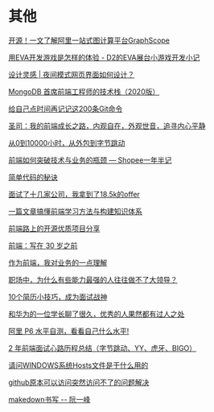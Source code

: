 # 其他

[开源！一文了解阿里一站式图计算平台GraphScope](https://mp.weixin.qq.com/s?__biz=MzIzOTU0NTQ0MA==&mid=2247501458&idx=1&sn=22bf5523ec0c03c9cc1f9627f6f2aac2&chksm=e92afb9dde5d728b8235446141e4ab95301622c71c9e43746ad0aab7eeae78d97841922c8ac7&scene=126&sessionid=1608266060&key=b32b778d3cd3c4263e207ec8ab9d2b18e46056f49ae1646b205d10e56ebf2412c2bcd6e069913e349ee26441cbd958593d118c09b9d6a7284b4e4745374386e8fe65ec01f0dc84d780b0110d79ad6b6fe367016ddf63463af9bd64b77280f1869a8fbc8df09c179907ead4e648c367dfc3568c165663fa790d33e45952531b23&ascene=1&uin=Mzc2MjkyMjk0MQ%3D%3D&devicetype=Windows+10+x64&version=6300002f&lang=zh_CN&exportkey=Ayd4WST%2FMHD8Trg5HP7iPnw%3D&pass_ticket=DwgVNSSUlPdP0Oz%2FhiWdUHhMDl%2Fbr1k%2BKUVWM5PaLxPRpZq47fp88jOXm5t8m7mm&wx_header=0)

[用EVA开发游戏是怎样的体验 - D2的EVA展台小游戏开发小记](https://mp.weixin.qq.com/s?__biz=MzI5NjM5NDQxMg==&mid=2247488351&idx=1&sn=5a90de7572f32f2e93a5459d16742c3b&chksm=ec44589cdb33d18a6ca6e59c00e95162889e5c8f13774e71f4589487388d0940a1a9329b3fc1&scene=126&sessionid=1608266091&key=3712d248eda753bf2fd3954f166ee08ca2708f40a2d61b780eaf627ed9d6aaa270a61d5c9c16e2a34187cf425a4c6fc9d3806ebbc1eb44cc46ae7c14d934befe34a16ef11c4dcbe9d191b1910355fa7d31ba74d02f46dc2918bd2140a06be7422ca82cb5732314e6b7a60ec85aae6b629dbc8fd6f82f9d0d5656361f5adbbd17&ascene=1&uin=Mzc2MjkyMjk0MQ%3D%3D&devicetype=Windows+10+x64&version=6300002f&lang=zh_CN&exportkey=A2sp8MAnMdmf7lLIyfBY%2BDQ%3D&pass_ticket=DwgVNSSUlPdP0Oz%2FhiWdUHhMDl%2Fbr1k%2BKUVWM5PaLxPRpZq47fp88jOXm5t8m7mm&wx_header=0)

[设计灵感 | 夜间模式网页界面如何设计？](https://mp.weixin.qq.com/s?__biz=MzAxODE2MjM1MA==&mid=2651564638&idx=3&sn=b4962c6267602035c546e7e95f7d63af&chksm=80257d9fb752f489a01108de350903b2152d9c39ef95b1d5bb8f112391fe7888bc05c98e1b2a&scene=126&sessionid=1608264354&key=3712d248eda753bf190b2e382477326019862057d25bf68ccb0bfa653b672036868bfdbc6cf3313970364e6a277413b89a00ae8675cf08d0ad97e85a0dfac1db9911d30c500d3b0dafb19e2938c6a9df546ea8e8f545629836cf7b502673ba50919541d2a5b38e545dd0837618eb9e459bfbdc16529b6c1142cc169fe7ab78b8&ascene=1&uin=Mzc2MjkyMjk0MQ%3D%3D&devicetype=Windows+10+x64&version=6300002f&lang=zh_CN&exportkey=AwMdG85fqhRzLowKzZJiSVA%3D&pass_ticket=DwgVNSSUlPdP0Oz%2FhiWdUHhMDl%2Fbr1k%2BKUVWM5PaLxPRpZq47fp88jOXm5t8m7mm&wx_header=0)

[MongoDB 首席前端工程师的技术栈（2020版）](https://mp.weixin.qq.com/s?__biz=MzAxODE2MjM1MA==&mid=2651564638&idx=1&sn=a5881543ceee0f5a434b6dae4ce9b81e&chksm=80257d9fb752f48994f3cdfd97e7c3767f14ec526cd9036f2a4c9e3062f4cf2b21002d6a25ac&scene=126&sessionid=1608264354&key=e5a6f4840bcd614c58325559fb000273a619e8123658df64e6a9ed531d9dca9744f6451ab8728ccac64ee6f79d4c9d55a49316087ad85ef3fe93adfdb57db4365ff7d9e80e497e6cf840a472b0ff2ecf39e2c7c0de19d5371f55dc3f3b0a876dba313074300e753f7d949a6d8f3bb85a9ec8b82714d8f4c5df1d16387e647376&ascene=1&uin=Mzc2MjkyMjk0MQ%3D%3D&devicetype=Windows+10+x64&version=6300002f&lang=zh_CN&exportkey=A2DEenpX1tjJgUjr1bRgOUA%3D&pass_ticket=DwgVNSSUlPdP0Oz%2FhiWdUHhMDl%2Fbr1k%2BKUVWM5PaLxPRpZq47fp88jOXm5t8m7mm&wx_header=0)

[给自己点时间再记记这200条Git命令](https://mp.weixin.qq.com/s?__biz=MzA4Nzg0MDM5Nw==&mid=2247489504&idx=2&sn=e0165a16fd959ec8c0d95b0dd5d0c173&chksm=90321402a7459d144f84131ac6225b84e357e34f93eaf222df8394f73eec6fa72ebd7396aa5a&scene=126&sessionid=1608191188&key=3712d248eda753bfe2d75562613d928c55d11d78488c0b412a5e15dd2f6fbaa7b1bf29042ff485e5a3c60c672fd5fe3bcbfd733a5a295129ff182dc385a39ebd175e8761cabd867e7899c657dcdcb12509d130153ab0b35e8379e8ae7da1f5f80dbc9f05379e5d8b78a7ae4f90f5f849028117818a7ae7837da86198d6a5a881&ascene=1&uin=Mzc2MjkyMjk0MQ%3D%3D&devicetype=Windows+10+x64&version=62090529&lang=zh_CN&exportkey=AzyormDWh0S0RyWaDLOx%2BxU%3D&pass_ticket=sU5YMpGD3HAtizhOOKwhBidWxja5%2FiXWfFY8%2FxXhyFFjWwFHbCOMrAyC2wluKMlW&wx_header=0)

[圣司：我的前端成长之路，内观自在，外观世音，追寻内心平静](https://mp.weixin.qq.com/s?__biz=MzU2MzM2NzU0NA==&mid=2247488682&idx=1&sn=70fcd525c558410639a059787942125b&chksm=fc5a0fbdcb2d86ab0ab272e7ce38c8cc211a2c2c7137fa5c68d0eed500d1016c12964a45ad43&mpshare=1&scene=24&srcid=11259TnZ4dDyGMfol5dgq1Fe&sharer_sharetime=1606785889680&sharer_shareid=18af4598a510ab1911de864d55f65d3a&key=e5a6f4840bcd614ce70faaf69966c1f8bc8eee5b4dd4221f7feb2617a0de0a0ee02b02137b2608dda2923a67c5546c0c488d368dd4eef81a221439da232e67db2d87055aa9b92b858c8388b71c65f21faddc54f5e8001b12ca770bfd22eae6850e3d79f6d006a5bbb130aa7c2765711b0203dce8281339e5b452e2287530f0e4&ascene=14&uin=Mzc2MjkyMjk0MQ%3D%3D&devicetype=Windows+10+x64&version=62090529&lang=zh_CN&exportkey=A9C0mWj2VoB9U%2FmcqyaTblA%3D&pass_ticket=sU5YMpGD3HAtizhOOKwhBidWxja5%2FiXWfFY8%2FxXhyFFjWwFHbCOMrAyC2wluKMlW&wx_header=0)

[从0到10000小时，从外包到字节跳动](https://mp.weixin.qq.com/s?__biz=MzUzNjk5MTE1OQ==&mid=2247491375&idx=1&sn=423ab44826848f63f9d75866d4e0576f&chksm=faec9bf7cd9b12e18c7a220d2d7fdf80ea4a62cbadca39dd56fc2c4cd9a558b3824165c1aa19&mpshare=1&scene=24&srcid=1117gsJ3uMS7jI4hxRS2Xxim&sharer_sharetime=1605627030070&sharer_shareid=18af4598a510ab1911de864d55f65d3a&key=ea7446b001317384221b160fdd94f8c2dbf9841d2a25aa7f15a9ef20bfca952ab33c21fe1a4d92a65c82ca063d42aad2490ea5c53c47e3102ad4f622ad866c8e45b5ba4c0409d34a37e15c3211d8ffb60b6b5f5452cecf7a16000adab1d11bd244dcadcd54bd197aa303dbb79e5a7db2e330123e5b5b3b1bcf544945383465ba&ascene=14&uin=Mzc2MjkyMjk0MQ%3D%3D&devicetype=Windows+10+x64&version=62090529&lang=zh_CN&exportkey=A%2Fgr0bNdz3T%2FWKj%2BmNSPy44%3D&pass_ticket=sU5YMpGD3HAtizhOOKwhBidWxja5%2FiXWfFY8%2FxXhyFFjWwFHbCOMrAyC2wluKMlW&wx_header=0)

[前端如何突破技术与业务的瓶颈 — Shopee一年半记](https://mp.weixin.qq.com/s?__biz=MzIzOTkwMjM0OQ==&mid=2247485750&idx=2&sn=bb22df269c1c7076b480ebf3a9d86240&chksm=e92242d4de55cbc2efce7afc442ca3dcdcfe4c91ecb065684fc9fc9e74cc8d1de2315b451c1e&mpshare=1&scene=24&srcid=1111xmA62lmP8hihc9aeR0GH&sharer_sharetime=1605070939036&sharer_shareid=18af4598a510ab1911de864d55f65d3a&key=b32b778d3cd3c4260b2d18271336c85ff13853f8c8a9620795f7d0f3d2fd7bca3a58c01dffb222bd209c475173625c2b6537f4340a608ff61e4b6aeb7c738047b1c814e02e672d8185de15058bf54dbfa306e77f804ee701213d5d44baaeebfeb383c023a1dcd41e9fba7fd6a348ae660ae752ebbdf54b2db7bb63055c547739&ascene=14&uin=Mzc2MjkyMjk0MQ%3D%3D&devicetype=Windows+10+x64&version=62090529&lang=zh_CN&exportkey=A7dRa01YlbytB8e7W%2BBtt84%3D&pass_ticket=sU5YMpGD3HAtizhOOKwhBidWxja5%2FiXWfFY8%2FxXhyFFjWwFHbCOMrAyC2wluKMlW&wx_header=0)

[简单代码的秘诀](https://mp.weixin.qq.com/s?__biz=MzA5NTcxOTcyMg==&mid=2247489683&idx=1&sn=94ee7ffb33f17859af2d49605a47edd3&chksm=90ba40d6a7cdc9c06af9152de07741d2b115edf5b4183dab6c095198fd24461708f806908f97&mpshare=1&scene=24&srcid=1103LUHK2QWNwt8xYiLuy7pr&sharer_sharetime=1604454352598&sharer_shareid=18af4598a510ab1911de864d55f65d3a&key=e5a6f4840bcd614c457905404a9043b760d7e9836dca165b72d8d368a8987e1e7d7d8b07c22da073a18b6136a09ba9a5bccf61a24107b29c4f3499ded0f25f8f66a14db6398c759baf86e05968ace3ffe66f038acbe15231279e965775e0d96d876f0a1ebd828a948b2ee58f1dd036349626cf4d3da084cc4c4a91518a058a2b&ascene=14&uin=Mzc2MjkyMjk0MQ%3D%3D&devicetype=Windows+10+x64&version=62090529&lang=zh_CN&exportkey=A%2BzUnN8BA3q1CDiCORyMAPI%3D&pass_ticket=sU5YMpGD3HAtizhOOKwhBidWxja5%2FiXWfFY8%2FxXhyFFjWwFHbCOMrAyC2wluKMlW&wx_header=0)

[面试了十几家公司，我拿到了18.5k的offer](https://mp.weixin.qq.com/s?__biz=MzI3NDczNzU0OQ==&mid=2247488596&idx=1&sn=67a9f34062d8f7a1233216c8d7ec31eb&chksm=eb0e24b6dc79ada078774ed82ac3641fc6a20f677b2182b3148b8b9bb09917364abbf5d02440&mpshare=1&scene=24&srcid=1103GLhTOVEb97LYkNAkm2pR&sharer_sharetime=1604378138199&sharer_shareid=18af4598a510ab1911de864d55f65d3a&key=22e54b3cf07911aa639213afaf9a35dccd572f769284b3de972e1c9b947b27370ceb739c6de6c50c3099662518fd43f756871a261f099d63a15a316c3fd297bc88d92e9f75b305cbf1d87f218d49f696d485dd16fa591614e8d4334209a375133ad33e5bd55b8fa8e79036feb324251eb67e3dc1c5eddef3efc12c8a7e2d19d0&ascene=14&uin=Mzc2MjkyMjk0MQ%3D%3D&devicetype=Windows+10+x64&version=62090529&lang=zh_CN&exportkey=AxTQBE%2BoTC8Fy9lOjDDt8Ks%3D&pass_ticket=sU5YMpGD3HAtizhOOKwhBidWxja5%2FiXWfFY8%2FxXhyFFjWwFHbCOMrAyC2wluKMlW&wx_header=0)

[一篇文章搞懂前端学习方法与构建知识体系](https://mp.weixin.qq.com/s?__biz=MzIyMDkwODczNw==&mid=2247490555&idx=2&sn=e750fe22e4689c43b04340ba9c19a583&chksm=97c58655a0b20f43c50040d7ed33eb07e7c43650a8040872827308dee8a48909b7c3525f402c&mpshare=1&scene=24&srcid=1015Wn9XJ8GnTdWVN4cAaf4o&sharer_sharetime=1602736562121&sharer_shareid=18af4598a510ab1911de864d55f65d3a&key=22e54b3cf07911aaa526ddb2f9a960bb0fc364546c2900bbbc435e9e2b1432401fa88486ab243153fd8f09d065e2c6e8bbbcdec40675903e47b136fc3fd55f192628af8f8c03f1fda01610ef3ad51466f381d919fdda9e21a052039132273fdedcb81ac47897d5c3bc6ceb6ac43f630628df7f4c6f23a56d6c6fc04ce7d7f43c&ascene=14&uin=Mzc2MjkyMjk0MQ%3D%3D&devicetype=Windows+10+x64&version=62090529&lang=zh_CN&exportkey=AyOOqQ8rC%2FWuRIeLc6RMQE8%3D&pass_ticket=sU5YMpGD3HAtizhOOKwhBidWxja5%2FiXWfFY8%2FxXhyFFjWwFHbCOMrAyC2wluKMlW&wx_header=0)

[前端路上的开源优质项目分享](https://mp.weixin.qq.com/s?__biz=MzU0MTU4OTU2MA==&mid=2247485148&idx=1&sn=203a7ae28ae731281389c31b9a61cf49&chksm=fb26ef8bcc51669d0186f1f9a3d1163507cca32ccfad2169ab91f1bc31a4b3182798477054ac&mpshare=1&scene=24&srcid=1012nwHfGF74WU7UfqedLbz9&sharer_sharetime=1602465071651&sharer_shareid=18af4598a510ab1911de864d55f65d3a&key=fac416e293c6ddd11bab1540652248e4b62a9475dbd26001453dfc0956c02754e81105f5dc72554b1b1b4d416427be701eaf4150c906f33d34745a669bcc047b849e2d5d382a31f2900bd8e917a41079441cdff4f7712637365b2eed0e307c32d99077dd72ec207987d10947c2119c3055e7d2514e358aee13ea83139ff2ee60&ascene=14&uin=Mzc2MjkyMjk0MQ%3D%3D&devicetype=Windows+10+x64&version=62090529&lang=zh_CN&exportkey=A%2F22rIhRPE6kle7vdpDPnz8%3D&pass_ticket=sU5YMpGD3HAtizhOOKwhBidWxja5%2FiXWfFY8%2FxXhyFFjWwFHbCOMrAyC2wluKMlW&wx_header=0)

[前端：写在 30 岁之前](https://mp.weixin.qq.com/s?__biz=MzUyNDYxNDAyMg==&mid=2247486719&idx=1&sn=a77fdffeb04a31cd095c982a1d419bdb&chksm=fa2bec16cd5c6500579471f7bdd1ef8a564ba241a37f5aa3ac0273aadfcbbde6f42e93280fbd&mpshare=1&scene=24&srcid=0930ecLofHWFgFczD89NZJNP&sharer_sharetime=1601432648054&sharer_shareid=18af4598a510ab1911de864d55f65d3a&key=7326df0a627d9fb57162aecdc27dd56e188968607e60341fa156d2f5899ddee6cde72520829a9b5ef8fe12129c92de2e51a64c8aaabff76d10bb6b628c499e34ad76b2f448fb7328ed1608fcfee526f3203b0861333b5c1c058cb66074de99917ddf55b975020e5e55916e6119156b2c1fe605290753d627b50f4f05d39334ef&ascene=14&uin=Mzc2MjkyMjk0MQ%3D%3D&devicetype=Windows+10+x64&version=62090529&lang=zh_CN&exportkey=A0oHT7LiAlrzIay93gwdoTY%3D&pass_ticket=sU5YMpGD3HAtizhOOKwhBidWxja5%2FiXWfFY8%2FxXhyFFjWwFHbCOMrAyC2wluKMlW&wx_header=0)

[作为前端，我对业务的一点理解](https://mp.weixin.qq.com/s?__biz=Mzg5ODA5NTM1Mw==&mid=2247489800&idx=2&sn=6bf4ac04ff174364d4f330aa280b7226&chksm=c066989ef7111188b5527c2bcf17419ad11683e517150814d44b425f16b64ba8f584c15f7276&mpshare=1&scene=24&srcid=0930wGajRPP643R1GfmhStFr&sharer_sharetime=1601430067915&sharer_shareid=18af4598a510ab1911de864d55f65d3a&key=e5a6f4840bcd614c09e887dd0dc0f371038ec68c59e8b22feda9ba96449e2a64b6f4e4f4b856945d23e1c5b3e65eb03cd882fdbf1aa0fcbc55fa4e6e190b2aa3f5d047ab624e829c881cee0088da3c3f67565e8203887344f7e0f0a0bebbcdfb3d547406001cc7b52c6b1c77c056e937c8088a6ff5cc7c95917404efa35bedcd&ascene=14&uin=Mzc2MjkyMjk0MQ%3D%3D&devicetype=Windows+10+x64&version=62090529&lang=zh_CN&exportkey=A6BGF0d2EJU84ZcGQI%2FAXqU%3D&pass_ticket=sU5YMpGD3HAtizhOOKwhBidWxja5%2FiXWfFY8%2FxXhyFFjWwFHbCOMrAyC2wluKMlW&wx_header=0)

[职场中，为什么有些能力最强的人往往做不了大领导？](https://mp.weixin.qq.com/s?__biz=MzIxODM1NTQ4NQ==&mid=2247488650&idx=1&sn=3ce119dac820f41555a2453dc5e0c8e5&chksm=97ea96f8a09d1fee50d4ce2ba7340f001b5c0859121a6303f548cd303948081b8646bfd1d0ad&mpshare=1&scene=24&srcid=0924C1ftIDQ1YtKByK7Xg6Np&sharer_sharetime=1600913099713&sharer_shareid=18af4598a510ab1911de864d55f65d3a&key=e5a6f4840bcd614c22c3c480a5d3d70d39c005d457143584a63c20f826b8435060e77067ad379765b84e98a3f310e674b599f83ad5598c561df459db612772bac3f6a254be40aec16022aaa3ad87bfee1728c08f13fd3cc99cee5da6f9b3a665bd2702291305b367a0031ddf7e518571abca38d7ab85cd815282e4e436dbb979&ascene=14&uin=Mzc2MjkyMjk0MQ%3D%3D&devicetype=Windows+10+x64&version=62090529&lang=zh_CN&exportkey=AxajsuFVPAvGEmWoR8TFljE%3D&pass_ticket=sU5YMpGD3HAtizhOOKwhBidWxja5%2FiXWfFY8%2FxXhyFFjWwFHbCOMrAyC2wluKMlW&wx_header=0)

[10个简历小技巧，成为面试战神](https://mp.weixin.qq.com/s?__biz=MzAwNDA2OTM1Ng==&mid=2453146707&idx=1&sn=99e2e2af8390222e0e1b49b70f576f0d&chksm=8cfd2ed0bb8aa7c68fc747fcf29636278c157556d8394a350d5399fb6bb74bc2dbb420cf5db4&mpshare=1&scene=24&srcid=0922KwuoCBtGyhGOAZdCB1J2&sharer_sharetime=1600743607521&sharer_shareid=18af4598a510ab1911de864d55f65d3a&key=3712d248eda753bf8096e1e26427bc0bcadc271f385085405ecdf40563080ad51018615d2e543fe67fa643e5f7c446f64c70ee443f762850231fba6091132ff8389279eaccc439bf2bd6da7ab724747b6a462b4bd1f26fb2257fd116d966c105bc7f468b14733d363af1bea5e72bb30e112e9df048baa233f4b1af9107795f6d&ascene=14&uin=Mzc2MjkyMjk0MQ%3D%3D&devicetype=Windows+10+x64&version=62090529&lang=zh_CN&exportkey=A3ydOHcgxdNdEGn0s8%2FgzQs%3D&pass_ticket=sU5YMpGD3HAtizhOOKwhBidWxja5%2FiXWfFY8%2FxXhyFFjWwFHbCOMrAyC2wluKMlW&wx_header=0)

[和华为的一位学长聊了很久，优秀的人果然都有过人之处](https://mp.weixin.qq.com/s?__biz=MzAwNDA2OTM1Ng==&mid=2453146679&idx=2&sn=181f3b393c2a891da4bf8b459eb47bf4&chksm=8cfd2eb4bb8aa7a2959b27d89917a2b73dadddcc38820abef9337187363e3eec556c7130f182&mpshare=1&scene=24&srcid=0920B5t86pE2esKnbrOg1sEq&sharer_sharetime=1600610212768&sharer_shareid=18af4598a510ab1911de864d55f65d3a&key=22e54b3cf07911aac8adcbb928ce5400ea3a73786fee5bb435794df511b01e6afdc791e221736f84a2fa81cfe5f4a050c49dabb1371df2fd6ba6a828df6be31e1812a3b0870b69499635217cd9a604f0e1a779b9940c9b09a239bbb3524cc63f58990da89211a8e9348b224980c8447d2c57e4029381c6308835db3528eb2746&ascene=14&uin=Mzc2MjkyMjk0MQ%3D%3D&devicetype=Windows+10+x64&version=62090529&lang=zh_CN&exportkey=A42Adca2xWz3cA9rs647JLg%3D&pass_ticket=sU5YMpGD3HAtizhOOKwhBidWxja5%2FiXWfFY8%2FxXhyFFjWwFHbCOMrAyC2wluKMlW&wx_header=0)

[阿里 P6 水平自测，看看自己什么水平!](https://mp.weixin.qq.com/s/MG6IvTR0_IngRCvqWUGGEQ)

[2 年前端面试心路历程总结（字节跳动、YY、虎牙、BIGO）](https://juejin.im/post/5e85ec79e51d4547153d0738)

[请问WINDOWS系统Hosts文件是干什么用的](https://zhidao.baidu.com/question/112306094.html)

[github原本可以访问突然访问不了的问题解决](https://blog.csdn.net/jz6666jz/article/details/106550255)

[makedown书写 -- 阮一峰](https://github.com/ruanyf/document-style-guide)